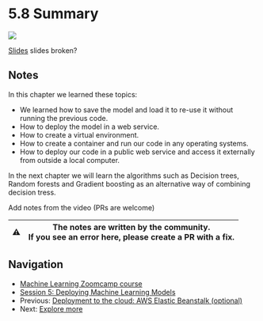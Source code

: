 # 5.8 Summary

<!-- markdownlint-disable MD033 -->
<!-- markdownlint-disable MD045 -->
<a href="https://www.youtube.com/watch?v=sSAqYSk7Br4&list=PL3MmuxUbc_hIhxl5Ji8t4O6lPAOpHaCLR"><img src="images/thumbnail-5-08.jpg"></a>

[Slides](https://www.slideshare.net/AlexeyGrigorev/ml-zoomcamp-5-model-deployment) slides broken?

## Notes

In this chapter we learned these topics:

- We learned how to save the model and load it to re-use it without running the previous code.
- How to deploy the model in a web service.
- How to create a virtual environment.
- How to create a container and run our code in any operating systems.
- How to deploy our code in a public web service and access it externally from outside a local computer.

In the next chapter we will learn the algorithms such as Decision trees, Random forests and Gradient boosting as an alternative way of combining decision tress.

Add notes from the video (PRs are welcome)

|⚠️|The notes are written by the community.<br>If you see an error here, please create a PR with a fix.|
|---|---|

## Navigation

- [Machine Learning Zoomcamp course](../)
- [Session 5: Deploying Machine Learning Models](./)
- Previous: [Deployment to the cloud: AWS Elastic Beanstalk (optional)](07-aws-eb.md)
- Next: [Explore more](09-explore-more.md)
